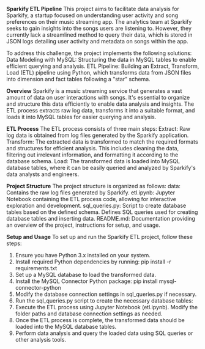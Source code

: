 **Sparkify ETL Pipeline**
This project aims to facilitate data analysis for Sparkify, a startup focused on understanding user activity and song preferences on their music streaming app. The analytics team at Sparkify seeks to gain insights into the songs users are listening to. However, they currently lack a streamlined method to query their data, which is stored in JSON logs detailing user activity and metadata on songs within the app.

To address this challenge, the project implements the following solutions:
Data Modeling with MySQL: Structuring the data in MySQL tables to enable efficient querying and analysis.
ETL Pipeline: Building an Extract, Transform, Load (ETL) pipeline using Python, which transforms data from JSON files into dimension and fact tables following a "star" schema.

**Overview**
Sparkify is a music streaming service that generates a vast amount of data on user interactions with songs. It's essential to organize and structure this data efficiently to enable data analysis and insights. The ETL process extracts raw log data, transforms it into a suitable format, and loads it into MySQL tables for easier querying and analysis.

**ETL Process**
The ETL process consists of three main steps:
Extract: Raw log data is obtained from log files generated by the Sparkify application.
Transform: The extracted data is transformed to match the required formats and structures for efficient analysis. This includes cleaning the data, filtering out irrelevant information, and formatting it according to the database schema.
Load: The transformed data is loaded into MySQL database tables, where it can be easily queried and analyzed by Sparkify's data analysts and engineers.

**Project Structure**
The project structure is organized as follows:
data: Contains the raw log files generated by Sparkify.
etl.ipynb: Jupyter Notebook containing the ETL process code, allowing for interactive exploration and development.
sql_queries.py: Script to create database tables based on the defined schema. Defines SQL queries used for creating database tables and inserting data.
README.md: Documentation providing an overview of the project, instructions for setup, and usage.

**Setup and Usage**
To set up and run the Sparkify ETL project, follow these steps:
1. Ensure you have Python 3.x installed on your system.
2. Install required Python dependencies by running: 
	pip install -r requirements.txt
3. Set up a MySQL database to load the transformed data.
4. Install the MySQL Connector Python package:
	pip install mysql-connector-python
5. Modify the database connection settings in sql_queries.py if necessary.
6. Run the sql_queries.py script to create the necessary database tables:
7. Execute the ETL process using Jupyter Notebook (etl.ipynb). Modify the folder paths and database connection settings as needed.
8. Once the ETL process is complete, the transformed data should be loaded into the MySQL database tables.
9. Perform data analysis and query the loaded data using SQL queries or other analysis tools.

